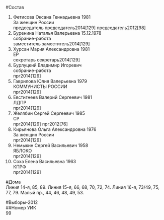 #Состав  
1. Фетисова Оксана Геннадьевна 1981  
    За женщин России  
    председатель председатель2014[129] председатель2012[98]  
2. Буренина Наталья Валерьевна 15.12.1978   
    собрание-работа  
    заместитель заместитель2014[129]  
3. Хурсан Мария Александровна 1981  
    ЕР  
    секретарь секретарь2014[129]  
4. Бурлуцкий Владимир Игоревич  
    собрание-работа  
    прг2014[129]  
5. Гаврилова Юлия Валерьевна 1979  
    КОММУНИСТЫ РОССИИ  
    прг2014[129]  
6. Евстигнеев Валерий Сергеевич 1981  
    ЛДПР  
    прг2014[129]  
7. Желябин Сергей Сергеевич 1985  
    СР  
    прг2014[129] прг2012[76]  
8. Кирьянова Ольга Александровна 1976  
    За женщин России  
    прг2014[129]  
9. Немыкин Сергей Васильевич 1958  
    ЯБЛОКО  
    прг2014[129]  
10. Соха Елена Васильевна 1963  
    КПРФ  
    прг2014[129]  
  
#Дома  
Линия 14-я,     85, 89. Линия 15-я,     66, 68, 70, 72, 74. Линия 16-я,     73/49, 75, 77, 79. Малый пр.,     44, 46, 48, 49, 53.  
  
#Выборы-2012  
##Номер УИК  
99  
